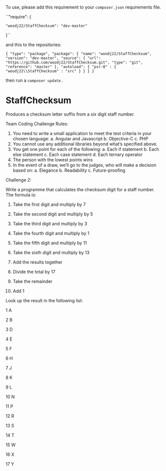 

To use, please add this requirement to your `composer.json` requirements file. 

``"require": {

    "woodj22/StaffChecksum": "dev-master"
}``


and this to the repositories:

``{
            "type": "package",
            "package": {
                "name": "woodj22/StaffChecksum",
                "version": "dev-master",
                "source": {
                    "url": "https://github.com/woodj22/StaffChecksum.git",
                    "type": "git",
                    "reference": "master"
                },
                "autoload": {
                    "psr-0" : {
                        "woodj22\\StaffChecksum" : "src"
                    }
                }
            }
        }
       ``

then run a `composer update` .


# StaffChecksum
Produces a checksum letter suffix from a six digit staff number. 



Team Coding Challenge
Rules:
1. You need to write a small application to meet the test criteria in your chosen language:
a. Angular and Javascript
b. Objective-C
c. PHP
2. You cannot use any additional libraries beyond what’s specified above.
3. You get one point for each of the following:
a. Each if statement
b. Each else statement
c. Each case statement
d. Each ternary operator
4. The person with the lowest points wins
5. In the event of a draw, we’ll go to the judges, who will make a decision based on:
a. Elegance
b. Readability
c. Future-proofing


Challenge 2:

Write a programme that calculates the checksum digit for a staff number. The formula is:

1. Take the first digit and multiply by 7

2. Take the second digit and multiply by 5

3. Take the third digit and multiply by 3

4. Take the fourth digit and multiply by 1

5. Take the fifth digit and multiply by 11

6. Take the sixth digit and multiply by 13

7. Add the results together

8. Divide the total by 17

9. Take the remainder

10. Add 1

Look up the result in the following list:

1 A

2 B

3 D

4 E

5 F

6 H

7 J

8 K

9 L

10 N

11 P

12 R

13 S

14 T

15 W

16 X

17 Y
